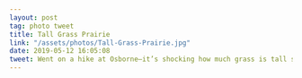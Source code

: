 ```yaml
---
layout: post
tag: photo tweet
title: Tall Grass Prairie
link: "/assets/photos/Tall-Grass-Prairie.jpg"
date: 2019-05-12 16:05:08
tweet: Went on a hike at Osborne—it’s shocking how much grass is tall standing from las fall
---
```

